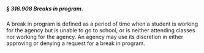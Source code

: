 ##### § 316.908 Breaks in program. #####

A break in program is defined as a period of time when a student is working for the agency but is unable to go to school, or is neither attending classes nor working for the agency. An agency may use its discretion in either approving or denying a request for a break in program.